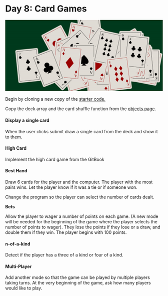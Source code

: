 # Day 8: Card Games

![](../.gitbook/assets/deckofcards_cover-02.png)

Begin by cloning a new copy of the [starter code.](https://github.com/rocketacademy/swe101-starter-code)

Copy the deck array and the card shuffle function from the [objects page](https://swe101.rocketacademy.co/10-javascript-objects/10-1-objects).



#### Display a single card

When the user clicks submit draw a single card from the deck and show it to them.

#### High Card

Implement the high card game from the GitBook

#### Best Hand

Draw 6 cards for the player and the computer. The player with the most pairs wins. Let the player know if it was a tie or if someone won.

Change the program so the player can select the number of cards dealt.

**Bets**

Allow the player to wager a number of points on each game. \(A new mode will be needed for the beginning of the game where the player selects the number of points to wager\). They lose the points if they lose or a draw, and double them if they win. The player begins with 100 points.

#### n-of-a-kind

Detect if the player has a three of a kind or four of a kind.

#### Multi-Player

Add another mode so that the game can be played by multiple players taking turns. At the very beginning of the game, ask how many players would like to play.







